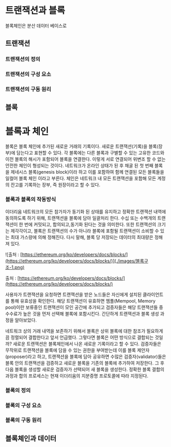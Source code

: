 # 트랜잭션과 블록
블록체인은 분산 데이터 베이스로 

## 트랜잭션
### 트랜잭션의 정의
### 트랜잭션의 구성 요소
### 트랜잭션의 구동 원리

## 블록
# 블록과 체인

블록은 블록 체인에 추가된 새로운 거래의 기록이다. 새로운 트랜잭션(기록)을 블록(장부)에 담는다고 표현할 수 있다. 각 블록에는 다른 블록과 구별할 수 있는 고유한 코드와 이전 블록의 해시가 포함되어 블록을 연결한다. 이렇게 서로 연결되어 위변조 할 수 없는 안전한 체인이 형성되는 것이다. 네트워크가 온라인 상태가 된 후 채굴 된 첫 번째 블록을 제네시스 블록(genesis block)이라 하고 이를 포함하여 함께 연결된 모든 블록들을 일컬어 블록 체인 이라고 부른다. 체인은 네트워크 내 모든 트랜잭션을 포함해 모든 계정의 잔고를 기록하는 장부, 즉 원장이라고 할 수 있다.

### 블록과 블록의 작동방식

이더리움 네트워크의 모든 참가자가 동기화 된 상태를 유지하고 정확한 트랜잭션 내역에 동의하도록 하기 위해, 트랜잭션을 블록에 담아 일괄처리 한다. 수십 또는 수백개의 트랜잭션이 한 번에 커밋되고, 합의되고,동기화 된다는 것을 의미한다. 또한 트랜잭션의 크기는 제각각이고, 블록은 트랜잭션의 수가 아니라 블록에 포함될 트랜잭션이 소비할 수 있는 최대 가스량에 의해 정해진다. 다시 말해, 블록 당 저장되는 데이터의 최대량은 정해져 있다.

![출처 : [https://ethereum.org/ko/developers/docs/blocks/](https://ethereum.org/ko/developers/docs/blocks/)](./images/블록구조-1.png)

출처 : [https://ethereum.org/ko/developers/docs/blocks/](https://ethereum.org/ko/developers/docs/blocks/)

사용자가 트랜잭션을 요청하면 트랜잭션을 받은 노드들은 자신에게 설치된 클라이언트를 통해 유효성을 확인한다. 해당 트랜잭션이 유효하면 멤풀(Mempool, Memory pool)이란 보류중인 트랜잭션이 모인 공간에 추가되고 검증자들은 해당 트랜잭션들 중 수수료가 높은 것을 먼저 선택해 블록에 포함시킨다. 간단하게 트랜잭션과 블록 생성 과정을 알아보았다.

네트워크 상의 거래 내역을 보존하기 위해서 블록은 상위 블록에 대한 참조가 필요하게끔 정렬되어 결합한다고 앞서 언급했다. 그렇다면 블록은 어떤 방식으로 결합되는 것일까? 새로운 트랜잭션은 블록체인에서 나온 새로운 기록이라고 할 수 있다. 검증자들은 무작위로 트랜잭션을 블록에 담을 수 있는 권한을 부여받는데 이를 블록 제안자(proposer)라고 하고, 트랜잭션을 블록에 담아 공유하면 수많은 검증자(validator)들은 블록 안의 트랜잭션을 검증하고 새로운 블록을 기존의 블록에 추가하여 저장한다. 그 후 다음 블록을 생성할 새로운 검증자가 선택되어 새 블록을 생성한다. 정확한 블록 결합의 과정과 합의 프로세스는 현재 이더리움의 지분증명 프로토콜에 따라 지정된다.


### 블록의 정의
### 블록의 구성 요소
### 블록의 구동 원리

## 블록체인과 데이터
